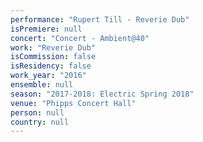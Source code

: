 ```yaml
---
performance: "Rupert Till - Reverie Dub"
isPremiere: null
concert: "Concert - Ambient@40"
work: "Reverie Dub"
isCommission: false
isResidency: false
work_year: "2016"
ensemble: null
season: "2017-2018: Electric Spring 2018"
venue: "Phipps Concert Hall"
person: null
country: null
---
```


